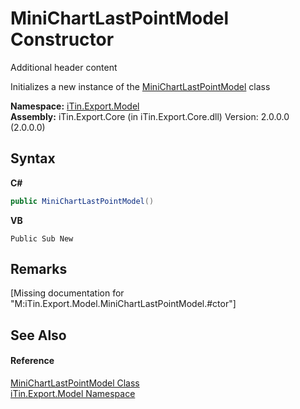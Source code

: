 # MiniChartLastPointModel Constructor 
Additional header content 

Initializes a new instance of the <a href="T_iTin_Export_Model_MiniChartLastPointModel">MiniChartLastPointModel</a> class

**Namespace:**&nbsp;<a href="N_iTin_Export_Model">iTin.Export.Model</a><br />**Assembly:**&nbsp;iTin.Export.Core (in iTin.Export.Core.dll) Version: 2.0.0.0 (2.0.0.0)

## Syntax

**C#**<br />
``` C#
public MiniChartLastPointModel()
```

**VB**<br />
``` VB
Public Sub New
```


## Remarks
\[Missing <remarks> documentation for "M:iTin.Export.Model.MiniChartLastPointModel.#ctor"\]

## See Also


#### Reference
<a href="T_iTin_Export_Model_MiniChartLastPointModel">MiniChartLastPointModel Class</a><br /><a href="N_iTin_Export_Model">iTin.Export.Model Namespace</a><br />